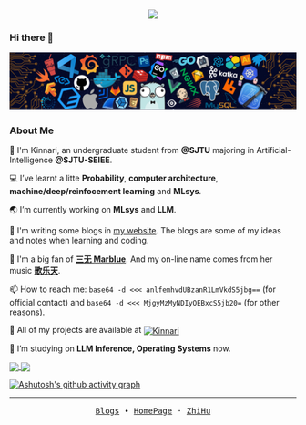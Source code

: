 <div align=center>
  <img align="center" src="https://count.getloli.com/@KinnariyaMamaTanha" />
</div>

### Hi there 👋

![image](assets/Programming.png)

### **About Me**

🔭 I'm Kinnari, an undergraduate student from **@SJTU** majoring in Artificial-Intelligence **@SJTU-SEIEE**.

💻 I’ve learnt a litte **Probability**, **computer architecture**, **machine/deep/reinfocement learning** and **MLsys**.

🌏 I’m currently working on **MLsys** and **LLM**.

<!-- 👀 I'm a lab intern in SJTU-IPADS now. -->

<!-- 😘 I'm passionate about open-source projects and culture. Previously, I mainly contributed to [Chcore](https://github.com/SJTU-IPADS/OS-Course-Lab) and [jcourse_go](https://github.com/SJTU-jCourse/jcourse_go), and I am looking forward to more participation and collaboration in the open-source community. -->

📒 I'm writing some blogs in <a href="https://kinnariyamamatanha.github.io/">my website</a>. The blogs are some of my ideas and notes when learning and coding.

📜 I'm a big fan of [**三无 Marblue**](https://space.bilibili.com/284120). And my on-line name comes from her music [**歌乐天**](https://www.youtube.com/watch?v=m-UhtKnaLQU).

📫 How to reach me: `base64 -d <<< anlfemhvdUBzanR1LmVkdS5jbg==` (for official contact) and `base64 -d <<< MjgyMzMyNDIyOEBxcS5jb20=` (for other reasons).

💬 All of my projects are available at <a href="https://github.com/KinnariyaMamaTanha" target="blank"><img align="center" src="https://raw.githubusercontent.com/rahuldkjain/github-profile-readme-generator/master/src/images/icons/Social/github.svg" alt="Kinnari" height="30" width="40" /></a>

🌱 I’m studying on **LLM Inference, Operating Systems** now.

<a href="https://github.com/anuraghazra/github-readme-stats">
  <img height=200 align="center" src="https://github-readme-stats-kinnari.vercel.app/api?username=KinnariyaMamaTanha&show_icons=true&theme=tokyonight&hide_border=true" />
</a>
<a href="https://github.com/anuraghazra/convoychat">
  <img height=200 align="center" src="https://github-readme-stats-kinnari.vercel.app/api/top-langs?username=KinnariyaMamaTanha&layout=compact&langs_count=8&card_width=320&show_icons=true&theme=tokyonight&hide_border=true" />
</a>

[![Ashutosh's github activity graph](https://github-readme-activity-graph.vercel.app/graph?username=KinnariyaMamaTanha&theme=react-dark)](https://github.com/ashutosh00710/github-readme-activity-graph)

---

<p align="center">
  <samp>
    <a href="https://kinnari-blog.vercel.app/">Blogs</a> ∙
    <a href="https://KinnariyaMamaTanha.github.io/academy/">HomePage</a> ·
    <a href="https://www.zhihu.com/people/Kinnariya">ZhiHu</a>
  </samp>
</p>


